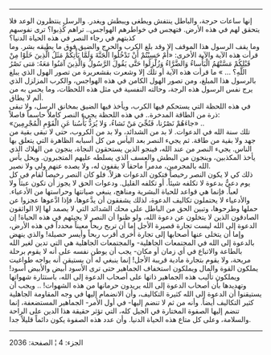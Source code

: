 ------------------------------------------------------------------------

إنها ساعات حرجة، والباطل ينتفش ويطغى ويبطش ويغدر. والرسل ينتظرون الوعد
فلا يتحقق لهم في هذه الأرض. فتهجس في خواطرهم الهواجس.. تراهم كُذِبوا؟ ترى
نفوسهم كذبتهم في رجاء النصر في هذه الحياة الدنيا؟  
وما يقف الرسول هذا الموقف إلا وقد بلغ الكرب والحرج والضيق فوق ما يطيقه
بشر. وما قرأت هذه الآية والآية الأخرى: «أَمْ حَسِبْتُمْ أَنْ تَدْخُلُوا الْجَنَّةَ وَلَمَّا
يَأْتِكُمْ مَثَلُ الَّذِينَ خَلَوْا مِنْ قَبْلِكُمْ مَسَّتْهُمُ الْبَأْساءُ وَالضَّرَّاءُ وَزُلْزِلُوا حَتَّى يَقُولَ
الرَّسُولُ وَالَّذِينَ آمَنُوا مَعَهُ: مَتى نَصْرُ اللَّهِ؟ ... » ما قرأت هذه الآية أو تلك
إلا وشعرت بقشعريرة من تصور الهول الذي يبلغ بالرسول هذا المبلغ، ومن تصور
الهول الكامن في هذه الهواجس، والكرب المزلزل الذي يرج نفس الرسول هذه
الرجة، وحالته النفسية في مثل هذه اللحظات، وما يحس به من ألم لا يطاق.  
في هذه اللحظة التي يستحكم فيها الكرب، ويأخذ فيها الضيق بمخانق الرسل، ولا
تبقى ذرة من الطاقة المدخرة.. في هذه اللحظة يجيء النصر كاملاً حاسماً
فاصلاً:  
«جاءَهُمْ نَصْرُنا، فَنُجِّيَ مَنْ نَشاءُ، وَلا يُرَدُّ بَأْسُنا عَنِ الْقَوْمِ الْمُجْرِمِينَ» ..  
تلك سنة الله في الدعوات. لا بد من الشدائد، ولا بد من الكروب، حتى لا تبقى
بقية من جهد ولا بقية من طاقة. ثم يجيء النصر بعد اليأس من كل أسبابه
الظاهرة التي يتعلق بها الناس. يجيء النصر من عند الله، فينجو الذين
يستحقون النجاة، ينجون من الهلاك الذي يأخذ المكذبين، وينجون من البطش
والعسف الذي يسلطه عليهم المتجبرون. ويحل بأس الله بالمجرمين، مدمراً ماحقاً
لا يقفون له، ولا يصده عنهم ولي ولا نصير.  
ذلك كي لا يكون النصر رخيصاً فتكون الدعوات هزلاً. فلو كان النصر رخيصاً لقام
في كل يوم دعيٌّ بدعوة لا تكلفه شيئاً. أو تكلفه القليل. ودعوات الحق لا يجوز
أن تكون عبثاً ولا لعباً. فإنما هي قواعد للحياة البشرية ومناهج، ينبغي
صيانتها وحراستها من الأدعياء. والأدعياء لا يحتملون تكاليف الدعوة، لذلك
يشفقون أن يدَّعوها، فإذا ادَّعوها عجزوا عن حملها وطرحوها، وتبين الحق من
الباطل على محك الشدائد التي لا يصمد لها إلا الواثقون الصادقون الذين لا
يتخلون عن دعوة الله، ولو ظنوا أن النصر لا يجيئهم في هذه الحياة! إن
الدعوة إلى الله ليست تجارة قصيرة الأجل إما أن تربح ربحاً معيناً محدداً في
هذه الأرض، وإما أن يتخلى عنها أصحابها إلى تجارة أخرى أقرب ربحاً وأيسر
حصيلة! والذي ينهض بالدعوة إلى الله في المجتمعات الجاهلية- والمجتمعات
الجاهلية هي التي تدين لغير الله بالطاعة والاتباع في أي زمان أو مكان- يجب
أن يوطن نفسه على أنه لا يقوم برحلة مريحة، ولا يقوم بتجارة مادية قريبة
الأجل! إنما ينبغي له أن يستيقن أنه يواجه طواغيت يملكون القوة والمال
ويملكون استخفاف الجماهير حتى ترى الأسود أبيض والأبيض أسود! ويملكون تأليب
هذه الجماهير ذاتها على أصحاب الدعوة إلى الله، باستثارة شهواتها وتهديدها
بأن أصحاب الدعوة إلى الله يريدون حرمانها من هذه الشهوات! .. ويجب أن
يستيقنوا أن الدعوة إلى الله كثيرة التكاليف، وأن الانضمام إليها في وجه
المقاومة الجاهلية كثير التكاليف أيضاً. وأنه من ثم لا تنضم إليها- في أول
الأمر- الجماهير المستضعفة، إنما تنضم إليها الصفوة المختارة في الجيل كله،
التي تؤثر حقيقة هذا الدين على الراحة والسلامة، وعلى كل متاع هذه الحياة
الدنيا. وأن عدد هذه الصفوة يكون دائماً قليلاً جدا.

------------------------------------------------------------------------

الجزء: 4 ¦ الصفحة: 2036
